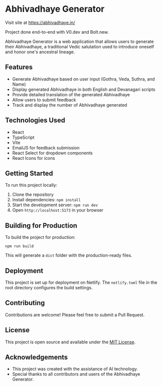 # Abhivadhaye Generator

Visit site at https://abhivadhaye.in/

Project done end-to-end with V0.dev and Bolt.new.

Abhivadhaye Generator is a web application that allows users to generate their Abhivadhaye, a traditional Vedic salutation used to introduce oneself and honor one's ancestral lineage.

## Features

- Generate Abhivadhaye based on user input (Gothra, Veda, Suthra, and Name)
- Display generated Abhivadhaye in both English and Devanagari scripts
- Provide detailed translation of the generated Abhivadhaye
- Allow users to submit feedback
- Track and display the number of Abhivadhaye generated

## Technologies Used

- React
- TypeScript
- Vite
- EmailJS for feedback submission
- React Select for dropdown components
- React Icons for icons

## Getting Started

To run this project locally:

1. Clone the repository
2. Install dependencies: `npm install`
3. Start the development server: `npm run dev`
4. Open `http://localhost:5173` in your browser

## Building for Production

To build the project for production:

```
npm run build
```

This will generate a `dist` folder with the production-ready files.

## Deployment

This project is set up for deployment on Netlify. The `netlify.toml` file in the root directory configures the build settings.

## Contributing

Contributions are welcome! Please feel free to submit a Pull Request.

## License

This project is open source and available under the [MIT License](LICENSE).

## Acknowledgements

- This project was created with the assistance of AI technology.
- Special thanks to all contributors and users of the Abhivadhaye Generator.
